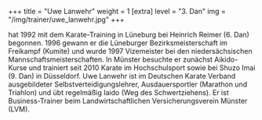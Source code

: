 +++
title = "Uwe Lanwehr"
weight = 1
[extra]
level = "3. Dan"
img = "/img/trainer/uwe_lanwehr.jpg"
+++

hat 1992 mit dem Karate-Training in Lüneburg bei Heinrich Reimer (6. Dan) begonnen. 1996 gewann er die Lüneburger
Bezirksmeisterschaft im Freikampf (Kumite) und wurde 1997 Vizemeister bei den niedersächsischen
Mannschaftsmeisterschaften. In Münster besuchte er zunächst Aikido-Kurse und trainiert seit 2010 Karate im
Hochschulsport sowie bei Shuzo Imai (9. Dan) in Düsseldorf. Uwe Lanwehr ist im Deutschen Karate Verband ausgebildeter
Selbstverteidigungslehrer, Ausdauersportler (Marathon und Triahlon) und übt regelmäßig Iaido (Weg des Schwertziehens).
Er ist Business-Trainer beim Landwirtschaftlichen Versicherungsverein Münster (LVM).
